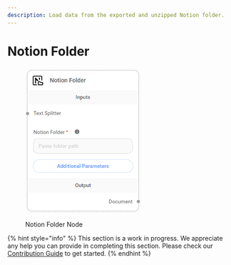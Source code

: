 ```yaml
---
description: Load data from the exported and unzipped Notion folder.
---
```


# Notion Folder

<figure><img src="../../../.gitbook/assets/image (3) (1) (1) (1) (1).png" alt="" width="259"><figcaption><p>Notion Folder Node</p></figcaption></figure>

{% hint style="info" %}
This section is a work in progress. We appreciate any help you can provide in completing this section. Please check our [Contribution Guide](https://toi500.gitbook.io/flowise-docs/contributing) to get started.
{% endhint %}
